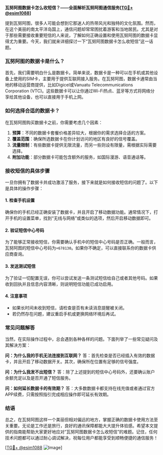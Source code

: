 **瓦努阿图数据卡怎么收短信？——全面解析瓦努阿图通信服务[[TG💪+ @esim1088](https://t.me/s/esim1088)]**

提到瓦努阿图，很多人可能会想到它那迷人的热带风光和独特的文化氛围。然而，在这个美丽的南太平洋岛国上，通信问题却常常困扰着游客和当地居民。尤其是对于那些需要接收重要短信的人来说，了解如何正确设置和使用瓦努阿图的数据卡显得尤为重要。今天，我们就来详细探讨一下“瓦努阿图数据卡怎么收短信”这一话题。

### 瓦努阿图的数据卡是什么？

首先，我们需要明白什么是数据卡。简单来说，数据卡是一种可以在手机或其他设备上使用的SIM卡，主要用于提供互联网接入服务。在瓦努阿图，数据卡通常由当地的移动运营商提供，比如Digicel或Vanuatu Telecommunications Corporation (VTC)。这些数据卡可以让你通过Wi-Fi热点、蓝牙等方式将网络分享给其他设备，也可以直接用于手机上网。

### 如何选择合适的数据卡？

在瓦努阿图购买数据卡之前，你需要考虑几个因素：

1. **预算**：不同的数据卡套餐价格差异较大，根据你的需求选择合适的方案。
2. **覆盖范围**：确保所选数据卡在你计划访问的地区有良好的信号覆盖。
3. **流量限制**：有些数据卡提供无限流量，而另一些则设有限量，需根据实际需要选择。
4. **附加功能**：部分数据卡可能包含额外的服务，如国际漫游、语音通话等。

### 接收短信的具体步骤

一旦你拥有了数据卡并成功激活了服务，接下来就是如何接收短信的问题了。以下是具体的操作步骤：

#### 1. 检查手机设置
确保你的手机已经正确安装了数据卡，并且开启了移动数据功能。通常情况下，打开手机的设置菜单，找到“无线与网络”或类似的选项，然后开启移动数据即可。

#### 2. 验证短信中心号码
为了能够正常接收短信，你需要确认手机中的短信中心号码是否正确。一般而言，瓦努阿图的短信中心号码为`+678130`。如果你不确定，可以直接联系你的数据卡供应商查询。

#### 3. 发送测试短信
为了验证一切配置无误，你可以尝试发送一条测试短信给自己或者其他号码。如果收到回执并且信息内容清晰，则说明短信功能已成功启用。

#### 4. 注意事项
- 如果长时间未收到短信，请检查是否有未读消息提醒被关闭。
- 若仍然存在问题，建议重启手机或更换网络环境后再试。

### 常见问题解答

当然，在实际操作过程中，总会遇到各种各样的问题。下面列举了一些常见疑问及其解决方案：

**问：为什么我的手机无法连接到互联网？**
答：首先检查是否已经插入有效的数据卡，并且开启了移动数据开关。其次，确保所在位置有足够的信号强度。

**问：为什么我发不出短信？**
答：除了上述提到的短信中心号码外，还要确认账户余额充足以及是否开通了短信服务。

**问：如何延长数据卡的有效期？**
答：大多数数据卡都支持在线充值或者通过官方APP续费，只需按照指引完成相应操作即可延长有效期。

### 结语

总之，在瓦努阿图这样一个美丽但相对偏远的地方，掌握正确的数据卡使用方法至关重要。无论是工作还是旅行，良好的通讯保障都能大大提升体验感。希望本文提供的指南能帮助大家更好地应对“瓦努阿图数据卡怎么收短信”的难题。记住，任何技术问题都可以通过耐心调试解决，祝每位用户都能享受到顺畅便捷的通信服务！

[[TG💪+ @esim1088](https://t.me/s/esim1088) ![Image](https://i.postimg.cc/4NQfJmqS/Snipaste-2025-05-13-00-14-12.png)]
